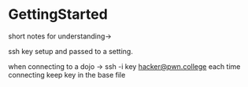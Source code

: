# GettingStarted

short notes for understanding->

ssh key setup and passed to a setting.

when connecting to a dojo -> ssh -i key hacker@pwn.college
each time connecting keep key in the base file



